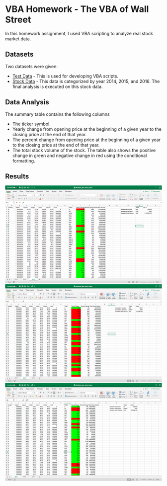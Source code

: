 # VBA Homework - The VBA of Wall Street

In this homework assignment, I used VBA scripting to analyze real stock market data.

## Datasets
Two datasets were given:
* [Test Data](Resources/alphabetical_testing.xlsx) - This is used for developing VBA scripts.
* [Stock Data](Resources/Multiple_year_stock_data.xlsx) - This data is categorized by year 2014, 2015, and 2016. The final analysis is executed on this stock data.

## Data Analysis
The summary table contains the following columns
 * The ticker symbol.
 * Yearly change from opening price at the beginning of a given year to the closing price at the end of that year.
 * The percent change from opening price at the beginning of a given year to the closing price at the end of that year.
* The total stock volume of the stock.
The table also shows the positive change in green and negative change in red using the conditional formatting.

## Results
![2014 Stock Data Analysis](VBAStocks/Images/2014.png)
![2015 Stock Data Analysis](VBAStocks/Images/2015.png)
![2016 Stock Data Analysis](VBAStocks/Images/2016.png)
